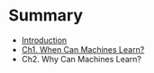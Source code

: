 # Summary

* [Introduction](README.md)
* [Ch1. When Can Machines Learn?](ch1/1.0_when_can_machines_learn.md)
* Ch2. Why Can Machines Learn?

